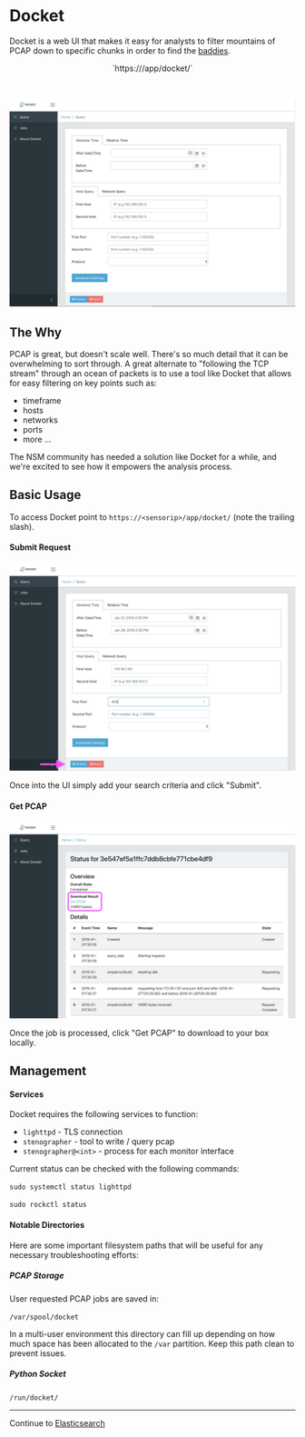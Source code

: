 # Docket

Docket is a web UI that makes it easy for analysts to filter mountains of PCAP down to specific chunks in order to find the [baddies](https://v637g.app.goo.gl/qkGzskQTs5goPdBH6).

<p align="center">
`https://<sensorip>/app/docket/`
</p>
<br>

<p align="center">
<img src="docket.png">
</p>


## The Why

PCAP is great, but doesn't scale well.  There's so much detail that it can be overwhelming to sort through.  A great alternate to "following the TCP stream" through an ocean of packets is to use a tool like Docket that allows for easy filtering on key points such as:

- timeframe
- hosts
- networks
- ports
- more ...

The NSM community has needed a solution like Docket for a while, and we're excited to see how it empowers the analysis process.


## Basic Usage

To access Docket point to `https://<sensorip>/app/docket/` (note the trailing slash).  


#### Submit Request

<p align="center">
<img src="docket-submit.png">
</p>

Once into the UI simply add your search criteria and click "Submit".  


#### Get PCAP

<p align="center">
<img src="docket-getpcap.png">
</p>

Once the job is processed, click "Get PCAP" to download to your box locally.


## Management

#### Services

Docket requires the following services to function:  

- `lighttpd` - TLS connection
- `stenographer` - tool to write / query pcap
- `stenographer@<int>` - process for each monitor interface

Current status can be checked with the following commands:  

`sudo systemctl status lighttpd`  

`sudo rockctl status`  


#### Notable Directories

Here are some important filesystem paths that will be useful for any necessary troubleshooting efforts:  

##### PCAP Storage

User requested PCAP jobs are saved in:  

`/var/spool/docket`  

In a multi-user environment this directory can fill up depending on how much space has been allocated to the `/var` partition.  Keep this path clean to prevent issues.  

##### Python Socket

`/run/docket/`  


---

Continue to [Elasticsearch](./elasticsearch.md)  
